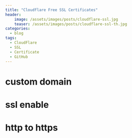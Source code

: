 ```yaml
---
title: "Cloudflare Free SSL Certificates"
header:
    image: /assets/images/posts/cloudflare-ssl.jpg
    teaser: /assets/images/posts/cloudflare-ssl-th.jpg
categories:
  - blog
tags:
  - CloudFlare
  - SSL
  - Certificate
  - GitHub
---
```

# custom domain
# ssl enable
# http to https